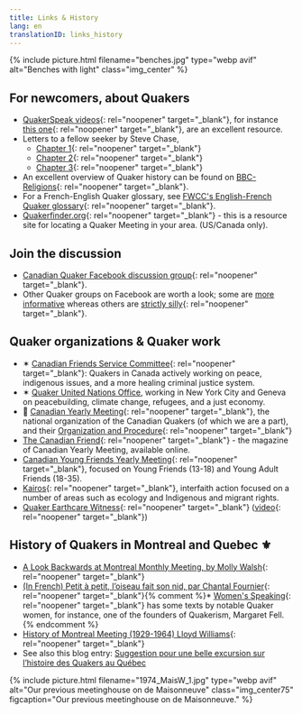 ```yaml
---
title: Links & History
lang: en
translationID: links_history
---
```

{% include picture.html filename="benches.jpg" type="webp avif" alt="Benches with light" class="img_center" %}

## For newcomers, about Quakers
* [QuakerSpeak videos](https://quakerspeak.com/){: rel="noopener" target="_blank"}, for instance [this one](https://www.youtube.com/watch?time_continue=1&v=I63xA-VZGXw&feature=emb_title){: rel="noopener" target="_blank"}, are an excellent resource.
* Letters to a fellow seeker by Steve Chase, 
  * [Chapter 1](https://drive.google.com/file/d/0B8iS545He0DEcmV2NFhHb1J2ak0/view){: rel="noopener" target="_blank"}
  * [Chapter 2](https://drive.google.com/file/d/0B8iS545He0DEVnRLRWdlM1ZZdFk/view){: rel="noopener" target="_blank"}
  * [Chapter 3](https://drive.google.com/file/d/0B8iS545He0DESzJPMEx0aTlPbEk/view){: rel="noopener" target="_blank"}
* An excellent overview of Quaker history can be found on [BBC-Religions](https://www.bbc.co.uk/religion/religions/christianity/subdivisions/quakers_1.shtml){: rel="noopener" target="_blank"}.
* For a French-English Quaker glossary, see [FWCC's English-French Quaker glossary](https://glossary.summerhays.net){: rel="noopener" target="_blank"}.
* [Quakerfinder.org](http://www.quakerfinder.org){: rel="noopener" target="_blank"} - this is a resource site for locating a Quaker Meeting in your area. (US/Canada only).

## Join the discussion
* [Canadian Quaker Facebook discussion group](https://www.facebook.com/groups/532516183429702/){: rel="noopener" target="_blank"}. 
* Other Quaker groups on Facebook are worth a look; some are [more informative](https://www.facebook.com/groups/2207263944/) whereas others are [strictly silly](https://www.facebook.com/groups/assbadfriends/){: rel="noopener" target="_blank"}.

## Quaker organizations & Quaker work
* ✶ [Canadian Friends Service Committee](https://quakerservice.ca){: rel="noopener" target="_blank"}: Quakers in Canada actively working on peace, indigenous issues, and a more healing criminal justice system.
* ✶ [Quaker United Nations Office](https://quno.org/), working in New York City and Geneva on peacebuilding, climate change, refugees, and a just economy.
* 🍁 [Canadian Yearly Meeting](https://www.quaker.ca){: rel="noopener" target="_blank"}, the national organization of the Canadian Quakers (of which we are a part), and their [Organization and Procedure](https://quaker.ca/resources/organization-and-procedure/){: rel="noopener" target="_blank"} 
* [The Canadian Friend](https://quaker.ca/resources/the-canadian-friend/){: rel="noopener" target="_blank"} - the magazine of Canadian Yearly Meeting, available online. 
* [Canadian Young Friends Yearly Meeting](http://yf.quaker.ca){: rel="noopener" target="_blank"}, focused on Young Friends (13-18) and Young Adult Friends (18-35). 
* [Kairos](https://www.kairoscanada.org/){: rel="noopener" target="_blank"}, interfaith action focused on a number of areas such as ecology and Indigenous and migrant rights. 
* [Quaker Earthcare Witness](https://www.quakerearthcare.org/){: rel="noopener" target="_blank"} ([video](https://www.youtube.com/watch?v=5GBZUEeX1M0){: rel="noopener" target="_blank"})

## History of Quakers in Montreal and Quebec ⚜
* [A Look Backwards at Montreal Monthly Meeting, by Molly Walsh](/assets/PDF/MMM-History-CF.V100.05.13-14.pdf){: rel="noopener" target="_blank"}
* [(In French) Petit à petit, l’oiseau fait son nid, par Chantal Fournier](/assets/PDF/MMM-History-CF.V100.05.15.pdf){: rel="noopener" target="_blank"}{% comment %}* [Women's Speaking](http://www.qhpress.org/texts/fell.html){: rel="noopener" target="_blank"} has some texts by notable Quaker women, for instance, one of the founders of Quakerism, Margaret Fell. {% endcomment %}
* [History of Montreal Meeting (1929-1964) Lloyd Williams](/assets/PDF/MMM_history-Lloyd-Williams.pdf){: rel="noopener" target="_blank"}
* See also this blog entry: [Suggestion pour une belle excursion sur l’histoire des Quakers au Québec](/2021/06/26/farnham-trip)

{% include picture.html filename="1974_MaisW_1.jpg" type="webp avif" alt="Our previous meetinghouse on de Maisonneuve" class="img_center75" figcaption="Our previous meetinghouse on de Maisonneuve." %}

